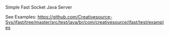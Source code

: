 Simple Fast Socket Java Server

See Examples:
  https://github.com/Creativesource-Sys/jfast/tree/master/src/test/java/br/com/creativesource/jfast/test/examples
